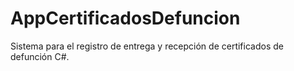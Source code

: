 # AppCertificadosDefuncion
Sistema para el registro de entrega y recepción de certificados de defunción C#.
